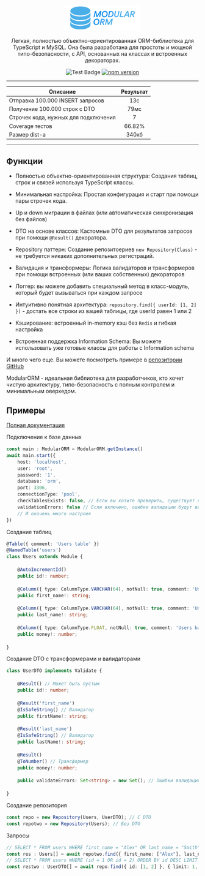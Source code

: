 <p align="center">
<img src="./images/modularorm.png" alt="ModularORM Logo" width="200" />
</p>

<p align="center">
Легкая, полностью объектно-ориентированная ORM-библиотека для TypeScript и MySQL. Она была разработана для простоты и мощной типо-безопасности, с API, основанных на классах и встроенных декораторах.
</p>

<p align="center">
<img src="https://github.com/KoP3YkA/ModularORM/actions/workflows/tests.yml/badge.svg" alt="Test Badge" />
  <a href="https://badge.fury.io/js/modular-orm">
    <img src="https://badge.fury.io/js/modular-orm.svg" alt="npm version" />
  </a>

</p>

---

| Описание                             | Результат |
|--------------------------------------|:---------:|
| Отправка 100.000 INSERT запросов     |    13с    |
| Получение 100.000 строк с DTO        |   79мс    |
| Строчек кода, нужных для подключения |     7     |
| Coverage тестов                      |  66.82%   |
| Размер dist-а                        |   340кб   |

---

## Функции
- Полностью объектно-ориентированная структура: Создания таблиц, строк и связей используя TypeScript классы.

- Минимальная настройка: Простая конфигурация и старт при помощи пары строчек кода.

- Up и down миграции в файлах (или автоматическая синхронизация без файлов)

- DTO на основе классов: Кастомные DTO для результатов запросов при помощи `@Result()` декоратора.

- Repository паттерн: Создание репозитоериев `new Repository(Class)` - не требуется никаких дополнительных регистраций.

- Валидация и трансформеры: Логика валидаторов и трансформеров при помощи встроенных (или ваших собственных) декораторов

- Логгер: вы можете добавить специальный метод в класс-модуль, который будет вызываться при каждом запросе

- Интуитивно понятная архитектура: `repository.find({ userId: [1, 2] })` - достать все строки из вашей таблицы, где userId равен 1 или 2

- Кэширование: встроенный in-memory кэш без `Redis` и гибкая настройка

- Встроенная поддержка Information Schema: Вы можете использовать уже готовые классы для работы с Information schema

И много чего еще. Вы можете посмотреть примере в [репозитории GitHub](https://github.com/KoP3YkA/ModularORM/tree/main/example)

ModularORM - идеальная библиотека для разработчиков, кто хочет чистую архитектуру, типо-безопасность с полным контролем и минимальным оверхедом.

## Примеры

[Полная документация](https://github.com/KoP3YkA/ModularORM/wiki)

Подключение к базе данных
```typescript
const main : ModularORM = ModularORM.getInstance()
await main.start({
    host: 'localhost',
    user: 'root',
    password: '1',
    database: 'orm',
    port: 3306,
    connectionType: 'pool',
    checkTablesExists: false, // Если вы хотите проверить, существует ли уже такая таблица. Если выключено, будет выполнен IF NOT EXISTS
    validationErrors: false // Если включено, ошибки валидации будут выбрасывать реальные исключения в рантайме
    // И ооочень много настроек
})
```

Создание таблиц
```typescript
@Table({ comment: 'Users table' })
@NamedTable('users')
class Users extends Module {

    @AutoIncrementId()
    public id!: number;

    @Column({ type: ColumnType.VARCHAR(64), notNull: true, comment: 'Users first name', index: true })
    public first_name!: string;

    @Column({ type: ColumnType.VARCHAR(64), notNull: true, comment: 'Users last name', index: true })
    public last_name!: string;

    @Column({ type: ColumnType.FLOAT, notNull: true, comment: 'Users balance', defaultValue: 0 })
    public money!: number;

}
```

Создание DTO с трансформерами и валидаторами
```typescript
class UserDTO implements Validate {

    @Result() // Может быть пустым
    public id!: number;

    @Result('first_name')
    @IsSafeString() // Валидатор
    public firstName!: string;

    @Result('last_name')
    @IsSafeString() // Валидатор
    public lastName!: string;

    @Result()
    @ToNumber() // Трансформер
    public money!: number;

    public validateErrors: Set<string> = new Set(); // Ошибки валидации

}
```

Создание репозитория
```typescript
const repo = new Repository(Users, UserDTO); // С DTO
const repotwo = new Repository(Users); // Без DTO
```

Запросы
```typescript
// SELECT * FROM users WHERE first_name = "Alex" OR last_name = "Smith"
const res : Users[] = await repotwo.find({ first_name: ["Alex"], last_name: "Smith" })
// SELECT * FROM users WHERE (id = 1 OR id = 2) ORDER BY id DESC LIMIT 1
const restwo : UserDTO[] = await repo.find({ id: [1, 2] }, { limit: 1, order: { id: "DESC" } })
```